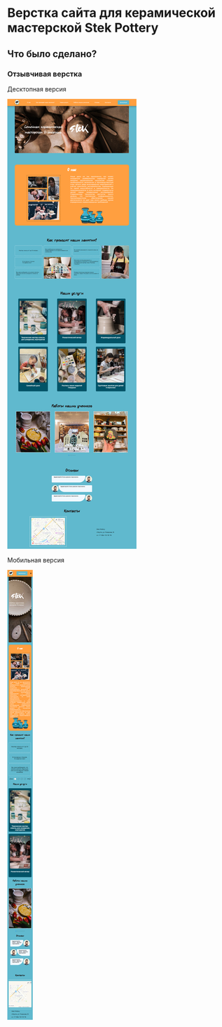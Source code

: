 # Верстка сайта для керамической мастерской Stek Pottery

<h2>Что было сделано?</h2>
<h3>Отзывчивая верстка</h3>
<p>Десктопная версия</p>
<img src="desktop.png"> 
<p>Мобильная версия</p>
<img src="mobile.png">
